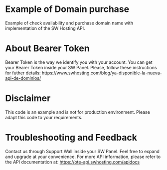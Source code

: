 # Example of Domain purchase #
Example of check availability and purchase domain name with implementation of the SW Hosting API.

# About Bearer Token #
Bearer Token is the way we identify you with your account. You can get your Bearer Token inside your SW Panel.
Please, follow these instructions for futher details: https://www.swhosting.com/blog/ya-disponible-la-nueva-api-de-dominios/

# Disclaimer #
This code is an example and is not for production environment. Please adapt this code to your requirements.

# Troubleshooting and Feedback #
Contact us through Support Wall inside your SW Panel.
Feel free to expand and upgrade at your convenience.
For more API information, please refer to the API documentation at: https://ote-api.swhosting.com/apidocs